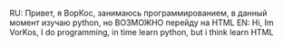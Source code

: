 RU:
Привет, я ВорКос, занимаюсь программированием, в данный момент изучаю python, но ВОЗМОЖНО перейду на HTML
EN:
Hi, Im VorKos, I do programming, in time learn python, but i think learn HTML

<!---
VorK0s/VorK0s is a ✨ special ✨ repository because its `README.md` (this file) appears on your GitHub profile.
You can click the Preview link to take a look at your changes.
--->
